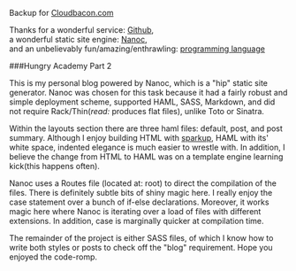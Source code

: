 Backup for [Cloudbacon.com](http://www.cloudbacon.com)

Thanks for a wonderful service: [Github](http://www.github.com),  
a wonderful static site engine: [Nanoc](http://nanoc.stoneship.org),  
and an unbelievably fun/amazing/enthrawling: [programming language](http://www.ruby-lang.org/en/)

###Hungry Academy Part 2

This is my personal blog powered by Nanoc, which is a "hip" static site generator. Nanoc was chosen for this task because it had a fairly robust and simple deployment scheme, supported HAML, SASS, Markdown, and did not require Rack/Thin(_read:_ produces flat files), unlike Toto or Sinatra.

Within the layouts section there are three haml files: default, post, and post summary. Although I enjoy building HTML with [sparkup](https://github.com/rstacruz/sparkup), HAML with its' white space, indented elegance is much easier to wrestle with. In addition, I believe the change from HTML to HAML was on a template engine learning kick(this happens often).

Nanoc uses a Routes file (located at: root) to direct the compilation of the files. There is definitely subtle bits of shiny magic here. I really enjoy the case statement over a bunch of if-else declarations. Moreover, it works magic here where Nanoc is iterating over a load of files with different extensions. In addition, case is marginally quicker at compilation time.

The remainder of the project is either SASS files, of which I know how to write both styles or posts to check off the "blog" requirement. Hope you enjoyed the code-romp.
